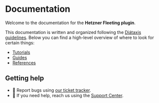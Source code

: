 # Documentation

Welcome to the documentation for the **Hetzner Fleeting plugin**.

This documentation is written and organized following the [Diátaxis guidelines](https://diataxis.fr/). Below you can find a high-level overview of where to look for certain things:

- [Tutorials](tutorials)
- [Guides](guides)
- [References](references)

## Getting help

- :bug: Report bugs using [our ticket tracker](https://gitlab.com/hetznercloud/fleeting-plugin-hetzner/-/issues/new?issuable_template=bug-report).
- :raising_hand: If you need help, reach us using the [Support Center](https://console.hetzner.cloud/support).
